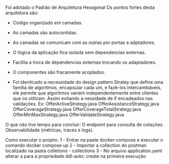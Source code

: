 Foi adotado o Padrão de Arquitetura Hexagonal
Os pontos fortes desta arquitetura são:
- Código organizado em camadas.
- As camadas são autocontidas.
- As camadas se comunicam com as outras por portas e adptadores.
- O lógica da aplicação fica isolada sem dependencias externas.
- Facilita a troca de dependencias externas trocando os adaptadores.
- O componentes são fracamente acoplados.


- Foi identicado a necessidade do design pattern Stratey que define uma família de algoritmos, encapsular cada um, e fazê-los intercambiáveis, ele permite que algoritmos variem independentemente entre clientes que os utilizam. Assim evitando a nessidade de
if encadeados nas validações.
Ex:
OfferActiveStrategy.java
OfferAssistanceStrategy.java
OfferCoverageStrategy.java
OfferCoverageTotalStrategy.java
OfferMinMaxStrategy.java
OfferValidateStrategy.java


O que não tive tempo para concluir:
O endpoint para consulta de cotações.
Observabilidade (métricas, traces e logs).


Como executar o projeto.
1 - Entrar na paste docker-compose e executar o comando docker compose up
2 - Importar a collection do postman localizado na pasta colletions - collections
3 - No arquivo application.yaml alterar a para a propriedade ddl-auto: create na primeira execução

 

 


 









 



 


 


 

  



 

 









